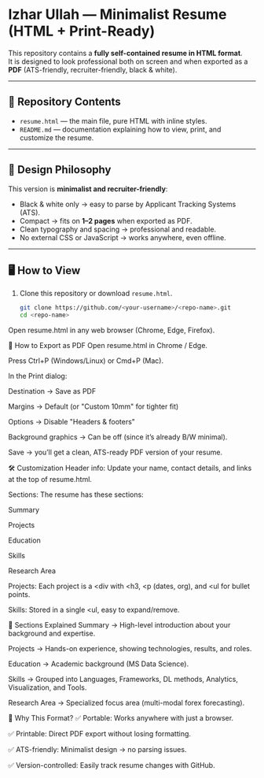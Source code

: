 # Izhar Ullah — Minimalist Resume (HTML + Print-Ready)

This repository contains a **fully self-contained resume in HTML format**.  
It is designed to look professional both on screen and when exported as a **PDF** (ATS-friendly, recruiter-friendly, black & white).  

---

## 📂 Repository Contents
- `resume.html` — the main file, pure HTML with inline styles.  
- `README.md` — documentation explaining how to view, print, and customize the resume.  

---

## 🎨 Design Philosophy
This version is **minimalist and recruiter-friendly**:
- Black & white only → easy to parse by Applicant Tracking Systems (ATS).  
- Compact → fits on **1–2 pages** when exported as PDF.  
- Clean typography and spacing → professional and readable.  
- No external CSS or JavaScript → works anywhere, even offline.  

---

## 🖥️ How to View
1. Clone this repository or download `resume.html`.
   ```bash
   git clone https://github.com/<your-username>/<repo-name>.git
   cd <repo-name>
Open resume.html in any web browser (Chrome, Edge, Firefox).

📄 How to Export as PDF
Open resume.html in Chrome / Edge.

Press Ctrl+P (Windows/Linux) or Cmd+P (Mac).

In the Print dialog:

Destination → Save as PDF

Margins → Default (or "Custom 10mm" for tighter fit)

Options → Disable "Headers & footers"

Background graphics → Can be off (since it’s already B/W minimal).

Save → you’ll get a clean, ATS-ready PDF version of your resume.

🛠️ Customization
Header info: Update your name, contact details, and links at the top of resume.html.

Sections: The resume has these sections:

Summary

Projects

Education

Skills

Research Area

Projects: Each project is a <div with <h3, <p (dates, org), and <ul for bullet points.

Skills: Stored in a single <ul, easy to expand/remove.

📑 Sections Explained
Summary → High-level introduction about your background and expertise.

Projects → Hands-on experience, showing technologies, results, and roles.

Education → Academic background (MS Data Science).

Skills → Grouped into Languages, Frameworks, DL methods, Analytics, Visualization, and Tools.

Research Area → Specialized focus area (multi-modal forex forecasting).

🚀 Why This Format?
✅ Portable: Works anywhere with just a browser.

✅ Printable: Direct PDF export without losing formatting.

✅ ATS-friendly: Minimalist design → no parsing issues.

✅ Version-controlled: Easily track resume changes with GitHub.

